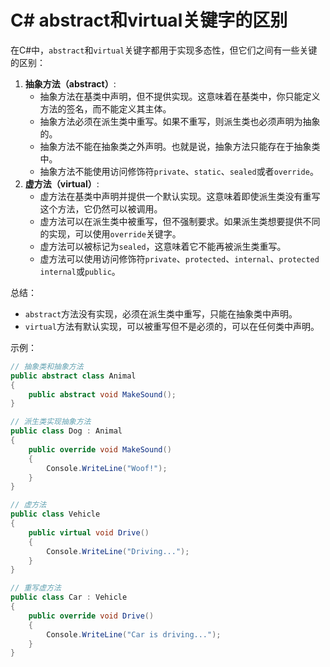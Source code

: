 # C# abstract和virtual关键字的区别

在C#中，`abstract`和`virtual`关键字都用于实现多态性，但它们之间有一些关键的区别：

1. **抽象方法（abstract）**:
   - 抽象方法在基类中声明，但不提供实现。这意味着在基类中，你只能定义方法的签名，而不能定义其主体。
   - 抽象方法必须在派生类中重写。如果不重写，则派生类也必须声明为抽象的。
   - 抽象方法不能在抽象类之外声明。也就是说，抽象方法只能存在于抽象类中。
   - 抽象方法不能使用访问修饰符`private`、`static`、`sealed`或者`override`。
2. **虚方法（virtual）**:
   - 虚方法在基类中声明并提供一个默认实现。这意味着即使派生类没有重写这个方法，它仍然可以被调用。
   - 虚方法可以在派生类中被重写，但不强制要求。如果派生类想要提供不同的实现，可以使用`override`关键字。
   - 虚方法可以被标记为`sealed`，这意味着它不能再被派生类重写。
   - 虚方法可以使用访问修饰符`private`、`protected`、`internal`、`protected internal`或`public`。

总结：

- `abstract`方法没有实现，必须在派生类中重写，只能在抽象类中声明。
- `virtual`方法有默认实现，可以被重写但不是必须的，可以在任何类中声明。

示例：

```csharp
// 抽象类和抽象方法
public abstract class Animal
{
    public abstract void MakeSound();
}

// 派生类实现抽象方法
public class Dog : Animal
{
    public override void MakeSound()
    {
        Console.WriteLine("Woof!");
    }
}

// 虚方法
public class Vehicle
{
    public virtual void Drive()
    {
        Console.WriteLine("Driving...");
    }
}

// 重写虚方法
public class Car : Vehicle
{
    public override void Drive()
    {
        Console.WriteLine("Car is driving...");
    }
}
```